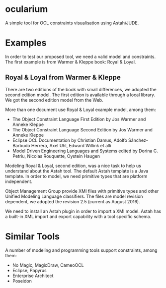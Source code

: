# ocularium
A simple tool for OCL constraints visualisation using Astah/JUDE.

# Examples

In order to test our proposed tool, we need a valid model and constraints. 
The first example is from Warmer & Kleppe book: Royal & Loyal.

## Royal & Loyal from Warmer & Kleppe

There are two editions of the book with small differences, we adopted the second edition model.
The first edition is available through a local library. We got the second edition model from the Web.

More than one document use Royal & Loyal example model, among them:
- The Object Constraint Language First Edition by Jos Warmer and Anneke Kleppe
- The Object Constraint Language Second Edition by Jos Warmer and Anneke Kleppe
- Eclipse OCL Documentation by Christian Damus, Adolfo Sánchez-Barbudo Herrera, Axel Uhl, Edward Willink et alli
- Model Driven Engineering Languages and Systems edited by Dorina C. Petriu, Nicolas Rouquette, Oystein Haugen

Modeling Royal & Loyal, second edition, was a nice task to help us understand about the Astah tool.
The default Astah template is a Java template. In order to model, we need primitive types that are platform independent.

Object Management Group provide XMI files with primitive types and other Unified Modeling Language classifiers.
The files are model revision dependent, we adopted the revision 2.5 (current as August 2016).

We need to install an Astah plugin in order to import a XMI model. Astah has a built-in XML import and export capability with a tool specific schema.

# Similar Tools

A number of modeling and programming tools support constraints, among them:
- No Magic, MagicDraw, CameoOCL
- Eclipse, Papyrus
- Enterprise Architect
- Poseidon
